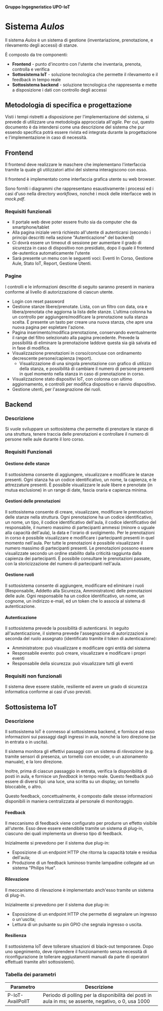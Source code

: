 #### Gruppo Ingegneristico UPO-IoT
# Sistema *Aulos*

Il sistema *Aulos* è un sistema di gestione (inventariazione, prenotazione, e rilevamento degli accessi) di stanze.

È composto da tre componenti:
- **Frontend** - punto d'incontro con l'utente che inventaria, prenota, controlla e verifica
- **Sottosistema IoT** - soluzione tecnologica che permette il rilevamento e il feedback in tempo reale
- **Sottosistema backend** - soluzione tecnologica che rappresenta e mette a disposizione i dati con controllo degli accessi

## Metodologia di specifica e progettazione
Visti i tempi ristretti a disposizione per l'implementazione del sistema, si prevede di utilizzare una metodologia approcciata all'_agile_. Per cui, questo documento è da intendersi come una descrizione del sistema che pur essendo specifica potrà essere rivista ed integrata durante la progettazione e l'implementazione in caso di necessità.

## Frontend
Il frontend deve realizzare le maschere che implementano l'interfaccia tramite la quale gli utilizzatori attivi del sistema interagiscono con esso.

Il frontend è implementato come interfaccia grafica utente su web browser.

Sono forniti i diagrammi che rappresentano esaustivamente i processi ed i casi d'uso nella directory _workflows_, nonché i mock delle interfacce web in _mock.pdf_.

### Requisiti funzionali
- Il portale web deve poter essere fruito sia da computer che da smartphone/tablet
- Alla pagina iniziale verrà richiesto all'utente di autenticarsi (secondo i principi descritti nella sezione "Autenticazione" del backend)
- Ci dovrà essere un timeout di sessione per aumentare il grado di sicurezza in caso di dispositivo non presidiato, dopo il quale il frontend de-autentica automaticamente l'utente
- Sarà presente un menu con le seguenti voci: Eventi In Corso, Gestione Aule, Stato IoT, Report, Gestione Utenti.

### Pagine
I controlli e le informazioni descritte di seguito saranno presenti in maniera conforme al livello di autorizzazione di ciascun utente.

- Login con reset password
- Gestione stanze libere/prenotate. Lista, con un filtro con data, ora e libera/prenotata che aggiorna la lista delle stanze. L’ultima colonna ha un controllo per aggiungere/modificare la prenotazione sulla stanza scelta. È presente un tasto per creare una nuova stanza, che apre una nuova pagina per espletare l'azione.
- Pagina inserimento/modifica prenotazione, conservando eventualmente il range del filtro selezionato alla pagina precedente. Prevede la possibilità di eliminare la prenotazione laddove questa sia già salvata ed in fase di modifica.
- Visualizzazione prenotazioni in corso/concluse con ordinamento decrescente persone/capienza (report).
  - Visualizzazione di una singola prenotazione con grafico di utilizzo della stanza, e possibilità di cambiare il numero di persone presenti in quel momento nella stanza in caso di prenotazione in corso.
- Visualizzazione stato dispositivi IoT, con colonna con ultimo aggiornamento, e controlli per modifica dispositivo e riavvio dispositivo.
- Gestione utenti, per l'assegnazione dei ruoli.

## Backend

### Descrizione
Si vuole sviluppare un sottosistema che permette di prenotare le stanze di una struttura, tenere traccia delle prenotazioni e controllare il numero di persone nelle aule durante il loro corso.

### Requisiti Funzionali

#### Gestione delle stanze
Il sottosistema consente di aggiungere, visualizzare e modificare le stanze presenti. 
Ogni stanza ha un codice identificativo, un nome, la capienza, e le attrezzature presenti. È possibile visualizzare le aule libere e prenotate (in mutua esclusione) in un range di date, fascia oraria e capienza minima.

#### Gestioni delle prenotazioni
Il sottosistema consente di creare, visualizzare, modificare le prenotazioni delle stanze nella struttura. Ogni prenotazione ha un codice identificativo, un nome, un tipo, il codice identificativo dell'aula, il codice identificativo del responsabile, il numero massimo di partecipanti ammessi (minore o uguale alla capacità dell'aula), la data e l'orario di svolgimento. Per le prenotazioni in corso è possibile visualizzare e modificare i partecipanti presenti in quel momento nell'aula. Per tutte le prenotazioni è possibile visualizzare il numero massimo di partecipanti presenti. Le prenotazioni possono essere visualizzate secondo un ordine stabilito dalla criticità raggiunta dalla capienza dei partecipanti.
È possibile consultare le prenotazioni passate, con la storicizzazione del numero di partecipanti nell'aula.

#### Gestione ruoli
Il sottosistema consente di aggiungere, modificare ed eliminare i ruoli (Responsabile, Addetto alla Sicurezza, Amministratore) delle prenotazioni delle aule.
Ogni responsabile ha un codice identificativo, un nome, un cognome, un indirizzo e-mail, ed un token che lo associa al sistema di autenticazione.

#### Autenticazione
Il sottosistema prevede la possibilità di autenticarsi. In seguito all'autenticazione, il sistema prevede l'assegnazione di autorizzazioni a seconda del ruolo assegnato (identificato tramite il token di autenticazione):
- Amministratore: può visualizzare e modificare ogni entità del sistema
- Responsabile evento: può creare, visualizzare e modificare i propri eventi
- Responsabile della sicurezza: può visualizzare tutti gli eventi

### Requisiti non funzionali
Il sistema deve essere stabile, resiliente ed avere un grado di sicurezza informatica conforme ai casi d'uso previsti.

## Sottosistema IoT

### Descrizione

Il sottosistema IoT è connesso al sottosistema backend, e fornisce ad esso informazioni sui passaggi dagli ingressi in aula, nonché la loro direzione (se in entrata o in uscita).

Il sistema monitora gli effettivi passaggi con un sistema di _rilevazione_ (e.g. tramite sensori di presenza, un tornello
con encoder, o un azionamento manuale), e la loro direzione.

Inoltre, prima di ciascun passaggio in entrata, verifica la disponibilità di posti in aula, e fornisce un
_feedback_ in tempo reale. Questo feedback può essere di diversi tipi: una luce, una scritta su un display, un tornello bloccabile, o altro.

Questo feedback, concettualmente, è composto dalle stesse informazioni disponibili in maniera centralizzata al personale di monitoraggio.

#### Feedback

Il meccanismo di feedback viene configurato per produrre un effetto visibile all'utente. Esso deve essere estendibile tramite un sistema di plug-in, ciascuno dei quali implementa un diverso tipo di feedback.

Inizialmente si prevedono per il sistema due plug-in:
- Esposizione di un endpoint HTTP che ritorna la capacità totale e residua dell'aula;
- Produzione di un feedback luminoso tramite lampadine collegate ad un sistema "Philips Hue".


#### Rilevazione

Il meccanismo di rilevazione è implementato anch'esso tramite un sistema di plug-in.

Inizialmente si prevedono per il sistema due plug-in:
- Esposizione di un endpoint HTTP che permette di segnalare un ingresso o un'uscita;
- Lettura di un pulsante su pin GPIO che segnala ingresso o uscita.


#### Resilienza

Il sottosistema IoT deve tollerare situazioni di black-out temporanee. Dopo uno spegnimento, deve riprendere il
funzionamento senza necessità di riconfigurazione (e tollerare aggiustamenti manuali da parte di operatori effettuati
tramite altri sottosistemi).


### Tabella dei parametri

| Parametro | Descrizione |
|-----------|-------------|
| P-IoT-AvailPollT | Periodo di polling per la disponibilità dei posti in aula in ms; se assente, negativo, o 0, usa 1000



